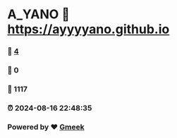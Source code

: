 # A_YANO :link: https://ayyyyano.github.io 
### :page_facing_up: [4](https://ayyyyano.github.io/tag.html) 
### :speech_balloon: 0 
### :hibiscus: 1117 
### :alarm_clock: 2024-08-16 22:48:35 
### Powered by :heart: [Gmeek](https://github.com/Meekdai/Gmeek)
